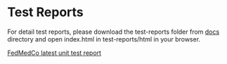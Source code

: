 # Test Reports

For detail test reports, please download the test-reports folder from [docs](../docs) directory and open index.html in test-reports/html in your browser.

[FedMedCo latest unit test report](Unit_Test_Results-All_Tests.pdf)

